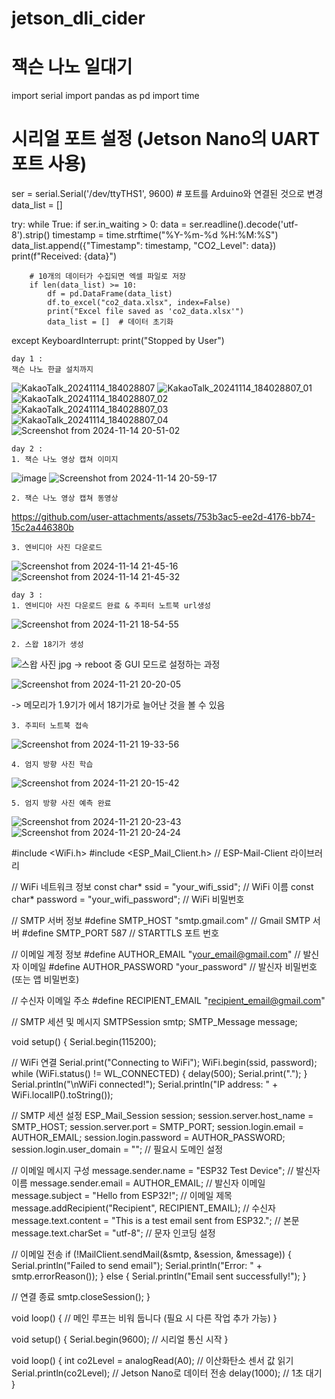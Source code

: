 # jetson_dli_cider

잭슨 나노 일대기
===============
import serial
import pandas as pd
import time

# 시리얼 포트 설정 (Jetson Nano의 UART 포트 사용)
ser = serial.Serial('/dev/ttyTHS1', 9600)  # 포트를 Arduino와 연결된 것으로 변경
data_list = []

try:
    while True:
        if ser.in_waiting > 0:
            data = ser.readline().decode('utf-8').strip()
            timestamp = time.strftime("%Y-%m-%d %H:%M:%S")
            data_list.append({"Timestamp": timestamp, "CO2_Level": data})
            print(f"Received: {data}")
        
        # 10개의 데이터가 수집되면 엑셀 파일로 저장
        if len(data_list) >= 10:
            df = pd.DataFrame(data_list)
            df.to_excel("co2_data.xlsx", index=False)
            print("Excel file saved as 'co2_data.xlsx'")
            data_list = []  # 데이터 초기화
except KeyboardInterrupt:
    print("Stopped by User")


```
day 1 : 
잭슨 나노 한글 설치까지
```

![KakaoTalk_20241114_184028807](https://github.com/user-attachments/assets/e7bd0456-608a-486b-8ed4-6df9e4007686)
![KakaoTalk_20241114_184028807_01](https://github.com/user-attachments/assets/6f5923d1-277b-4f20-a6fa-071122d3d931)
![KakaoTalk_20241114_184028807_02](https://github.com/user-attachments/assets/53871aeb-74bb-432b-b43c-2ce575c0791e)
![KakaoTalk_20241114_184028807_03](https://github.com/user-attachments/assets/1e10cd75-019e-4310-aeea-fe65a15e5839)
![KakaoTalk_20241114_184028807_04](https://github.com/user-attachments/assets/548d8c5e-c6bb-44b4-badc-056601b73fe8)
![Screenshot from 2024-11-14 20-51-02](https://github.com/user-attachments/assets/46ddcb10-888a-4458-9901-f863b119ff4d)

```
day 2 :
1. 잭슨 나노 영상 캡쳐 이미지
```
![image](https://github.com/user-attachments/assets/4f6050d6-6fe3-41dd-886a-4f8b2a7a6888)
![Screenshot from 2024-11-14 20-59-17](https://github.com/user-attachments/assets/1ddb0609-342e-42b7-8a71-1262b339d05b)

```
2. 잭슨 나노 영상 캡쳐 동영상
```
https://github.com/user-attachments/assets/753b3ac5-ee2d-4176-bb74-15c2a446380b

```
3. 엔비디아 사진 다운로드
```
![Screenshot from 2024-11-14 21-45-16](https://github.com/user-attachments/assets/950ff074-5eb5-486b-b481-387118ec2d9f)
![Screenshot from 2024-11-14 21-45-32](https://github.com/user-attachments/assets/60e8b810-42c9-4dd8-8294-44478b930d15)
```
day 3 :
1. 엔비디아 사진 다운로드 완료 & 주피터 노트북 url생성
```
![Screenshot from 2024-11-21 18-54-55](https://github.com/user-attachments/assets/9586b14b-d830-40a7-b480-eaff1186b8e7)

```
2. 스왑 18기가 생성
```
![스왑 사진  jpg](https://github.com/user-attachments/assets/a7e28215-6e86-488c-8f4b-01feaf3d4039)
 -> reboot 중 GUI 모드로 설정하는 과정

![Screenshot from 2024-11-21 20-20-05](https://github.com/user-attachments/assets/9793be0a-ea05-4966-9041-73e2d057b8b4)

 -> 메모리가 1.9기가 에서 18기가로 늘어난 것을 볼 수 있음

```
3. 주피터 노트북 접속
```
![Screenshot from 2024-11-21 19-33-56](https://github.com/user-attachments/assets/cc3f49f8-a8ee-41e4-9002-1b09daa73b44)

```
4. 엄지 방향 사진 학습
```
![Screenshot from 2024-11-21 20-15-42](https://github.com/user-attachments/assets/a9084f30-7b82-4cbb-94a6-bd2273331c10)

```
5. 엄지 방향 사진 예측 완료
```
![Screenshot from 2024-11-21 20-23-43](https://github.com/user-attachments/assets/e84f3a5c-9297-408d-9863-99cf1b86ab61)
![Screenshot from 2024-11-21 20-24-24](https://github.com/user-attachments/assets/39db115d-eaa8-46e2-bc2b-9e46daa147e7)

#include <WiFi.h>
#include <ESP_Mail_Client.h> // ESP-Mail-Client 라이브러리

// WiFi 네트워크 정보
const char* ssid = "your_wifi_ssid";         // WiFi 이름
const char* password = "your_wifi_password"; // WiFi 비밀번호

// SMTP 서버 정보
#define SMTP_HOST "smtp.gmail.com" // Gmail SMTP 서버
#define SMTP_PORT 587              // STARTTLS 포트 번호

// 이메일 계정 정보
#define AUTHOR_EMAIL "your_email@gmail.com"   // 발신자 이메일
#define AUTHOR_PASSWORD "your_password"       // 발신자 비밀번호 (또는 앱 비밀번호)

// 수신자 이메일 주소
#define RECIPIENT_EMAIL "recipient_email@gmail.com"

// SMTP 세션 및 메시지
SMTPSession smtp;
SMTP_Message message;

void setup() {
  Serial.begin(115200);

  // WiFi 연결
  Serial.print("Connecting to WiFi");
  WiFi.begin(ssid, password);
  while (WiFi.status() != WL_CONNECTED) {
    delay(500);
    Serial.print(".");
  }
  Serial.println("\nWiFi connected!");
  Serial.println("IP address: " + WiFi.localIP().toString());

  // SMTP 세션 설정
  ESP_Mail_Session session;
  session.server.host_name = SMTP_HOST;
  session.server.port = SMTP_PORT;
  session.login.email = AUTHOR_EMAIL;
  session.login.password = AUTHOR_PASSWORD;
  session.login.user_domain = ""; // 필요시 도메인 설정

  // 이메일 메시지 구성
  message.sender.name = "ESP32 Test Device"; // 발신자 이름
  message.sender.email = AUTHOR_EMAIL;      // 발신자 이메일
  message.subject = "Hello from ESP32!";    // 이메일 제목
  message.addRecipient("Recipient", RECIPIENT_EMAIL); // 수신자
  message.text.content = "This is a test email sent from ESP32."; // 본문
  message.text.charSet = "utf-8"; // 문자 인코딩 설정

  // 이메일 전송
  if (!MailClient.sendMail(&smtp, &session, &message)) {
    Serial.println("Failed to send email");
    Serial.println("Error: " + smtp.errorReason());
  } else {
    Serial.println("Email sent successfully!");
  }

  // 연결 종료
  smtp.closeSession();
}

void loop() {
  // 메인 루프는 비워 둡니다 (필요 시 다른 작업 추가 가능)
}




void setup() {
  Serial.begin(9600); // 시리얼 통신 시작
}

void loop() {
  int co2Level = analogRead(A0); // 이산화탄소 센서 값 읽기
  Serial.println(co2Level); // Jetson Nano로 데이터 전송
  delay(1000); // 1초 대기
}


